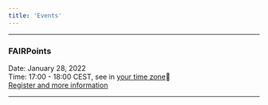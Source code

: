 ```yaml
---
title: 'Events'
---
```


----
### FAIRPoints  
Date: January 28, 2022  
Time: 17:00 - 18:00 CEST, see in [your time zone](https://arewemeetingyet.com/Stockholm/2022-01-28/17:00/FAIRPoints#eyJ1cmwiOiJodHRwczovL3d3dy5zY2lsaWZlbGFiLnNlL2V2ZW50L2ZhaXJwb2ludHMvIn0=)  
[Register and more information](https://www.scilifelab.se/event/fairpoints/)

----
